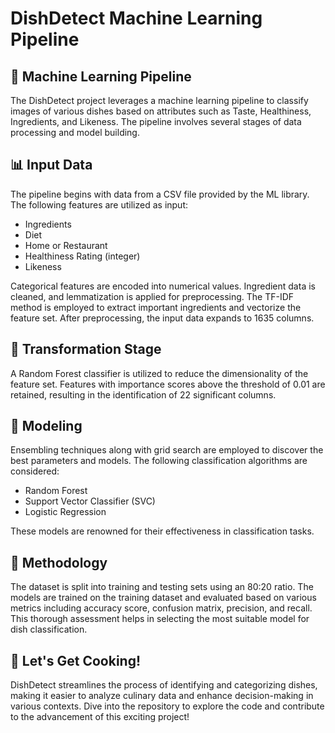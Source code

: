 # DishDetect Machine Learning Pipeline


## 🧠 Machine Learning Pipeline

The DishDetect project leverages a machine learning pipeline to classify images of various dishes based on attributes such as Taste, Healthiness, Ingredients, and Likeness. The pipeline involves several stages of data processing and model building.

## 📊 Input Data

The pipeline begins with data from a CSV file provided by the ML library. The following features are utilized as input:

- Ingredients
- Diet
- Home or Restaurant
- Healthiness Rating (integer)
- Likeness
  
Categorical features are encoded into numerical values. Ingredient data is cleaned, and lemmatization is applied for preprocessing. The TF-IDF method is employed to extract important ingredients and vectorize the feature set. After preprocessing, the input data expands to 1635 columns.

## 🔄 Transformation Stage

A Random Forest classifier is utilized to reduce the dimensionality of the feature set. Features with importance scores above the threshold of 0.01 are retained, resulting in the identification of 22 significant columns.

## 🤖 Modeling

Ensembling techniques along with grid search are employed to discover the best parameters and models. The following classification algorithms are considered:

- Random Forest
- Support Vector Classifier (SVC)
- Logistic Regression

These models are renowned for their effectiveness in classification tasks.

## 📝 Methodology

The dataset is split into training and testing sets using an 80:20 ratio. The models are trained on the training dataset and evaluated based on various metrics including accuracy score, confusion matrix, precision, and recall. This thorough assessment helps in selecting the most suitable model for dish classification.

## 🚀 Let's Get Cooking!

DishDetect streamlines the process of identifying and categorizing dishes, making it easier to analyze culinary data and enhance decision-making in various contexts. Dive into the repository to explore the code and contribute to the advancement of this exciting project!

